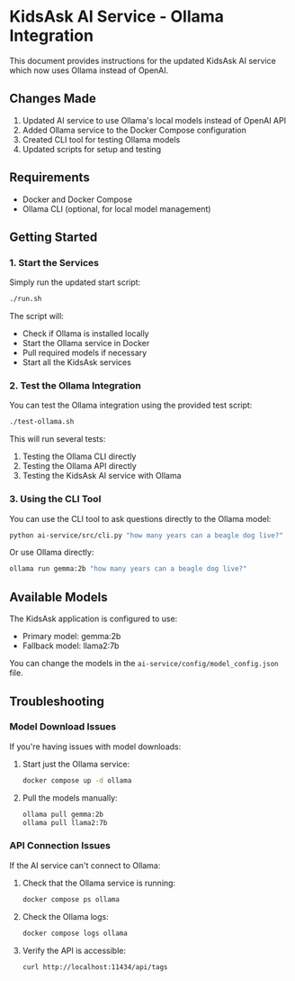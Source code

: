 # KidsAsk AI Service - Ollama Integration

This document provides instructions for the updated KidsAsk AI service which now uses Ollama instead of OpenAI.

## Changes Made

1. Updated AI service to use Ollama's local models instead of OpenAI API
2. Added Ollama service to the Docker Compose configuration
3. Created CLI tool for testing Ollama models
4. Updated scripts for setup and testing

## Requirements

- Docker and Docker Compose
- Ollama CLI (optional, for local model management)

## Getting Started

### 1. Start the Services

Simply run the updated start script:

```bash
./run.sh
```

The script will:
- Check if Ollama is installed locally
- Start the Ollama service in Docker
- Pull required models if necessary
- Start all the KidsAsk services

### 2. Test the Ollama Integration

You can test the Ollama integration using the provided test script:

```bash
./test-ollama.sh
```

This will run several tests:
1. Testing the Ollama CLI directly
2. Testing the Ollama API directly
3. Testing the KidsAsk AI service with Ollama

### 3. Using the CLI Tool

You can use the CLI tool to ask questions directly to the Ollama model:

```bash
python ai-service/src/cli.py "how many years can a beagle dog live?"
```

Or use Ollama directly:

```bash
ollama run gemma:2b "how many years can a beagle dog live?"
```

## Available Models

The KidsAsk application is configured to use:
- Primary model: gemma:2b
- Fallback model: llama2:7b

You can change the models in the `ai-service/config/model_config.json` file.

## Troubleshooting

### Model Download Issues

If you're having issues with model downloads:

1. Start just the Ollama service:
   ```bash
   docker compose up -d ollama
   ```

2. Pull the models manually:
   ```bash
   ollama pull gemma:2b
   ollama pull llama2:7b
   ```

### API Connection Issues

If the AI service can't connect to Ollama:

1. Check that the Ollama service is running:
   ```bash
   docker compose ps ollama
   ```

2. Check the Ollama logs:
   ```bash
   docker compose logs ollama
   ```

3. Verify the API is accessible:
   ```bash
   curl http://localhost:11434/api/tags
   ```
